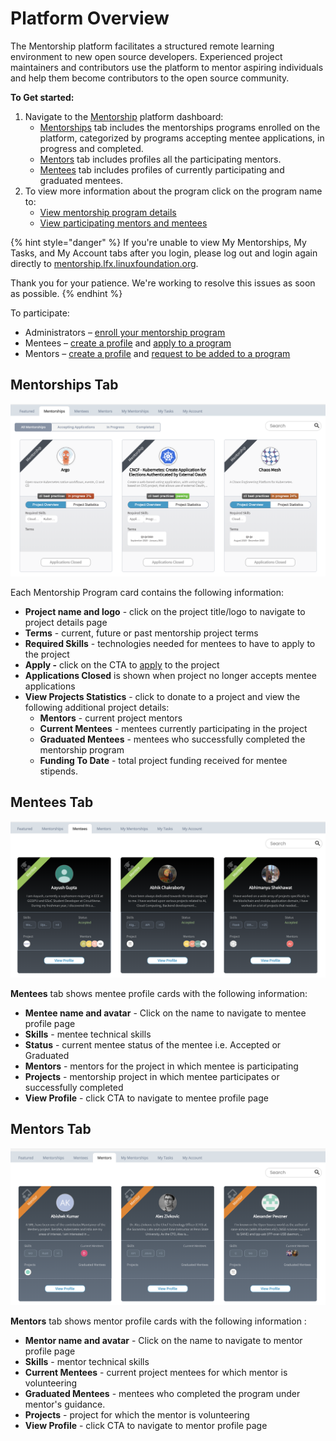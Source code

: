 # Platform Overview

The Mentorship platform facilitates a structured remote learning environment to new open source developers. Experienced project maintainers and contributors use the platform to mentor aspiring individuals and help them become contributors to the open source community.

**To Get started:**

1. Navigate to the [Mentorship](https://mentorship.lfx.linuxfoundation.org) platform dashboard:
   * [Mentorships](./#DashboardOverview-Projects) tab includes the mentorships programs enrolled on the platform, categorized by programs accepting mentee applications, in progress and completed.
   * [Mentors](./#DashboardOverview-Mentors) tab includes profiles all the participating mentors.
   * [Mentees](../mentees/) tab includes profiles of currently participating and graduated mentees.
2. To view more information about the program click on the program name to:
   * [View mentorship program details](view-projects-details.md)
   * [View participating mentors and mentees](view-a-mentor-or-mentee-profile.md)

{% hint style="danger" %}
If you're unable to view My Mentorships, My Tasks, and My Account tabs after you login, please log out and login again directly to [mentorship.lfx.linuxfoundation.org](https://mentorship.lfx.linuxfoundation.org).

Thank you for your patience. We're working to resolve this issues as soon as possible.&#x20;
{% endhint %}

To participate:

* Administrators – [enroll your mentorship program ](../administrators/enroll-your-program/)
* Mentees – [create a profile](../mentees/create-a-mentee-profile.md) and [apply to a program](../mentees/apply-to-a-project.md)
* Mentors – [create a profile](../mentors/create-a-mentor-profile/) and [request to be added to a program](../mentors/create-a-mentor-profile/request-to-be-added-to-a-program.md#apply-to-a-project)

## Mentorships Tab <a href="#dashboardoverview-projects" id="dashboardoverview-projects"></a>

![](<../../.gitbook/assets/Mentorships (1).png>)

Each Mentorship Program card contains the following information:

* **Project name and logo** - click on the project title/logo to navigate to project details page
* **Terms** - current, future or past mentorship project terms&#x20;
* **Required Skills** - technologies needed for mentees to have to apply to the project
* **Apply -** click on the CTA to [apply](../mentees/apply-to-a-project.md) to the project
* **Applications Closed** is shown when project no longer accepts mentee applications
* **View Projects Statistics** - click to donate to a project and view the following additional project details:
  * **Mentors** - current project mentors
  * **Current Mentees** - mentees currently participating in the project
  * **Graduated Mentees** - mentees who successfully completed the mentorship program
  * **Funding To Date** - total project funding received for mentee stipends.

## Mentees Tab <a href="#dashboardoverview-mentors" id="dashboardoverview-mentors"></a>

![](../../.gitbook/assets/Mentees.png)

**Mentees** tab shows mentee profile cards with the following information:&#x20;

* **Mentee name and avatar** - Click on the name to navigate to mentee profile page
* **Skills** - mentee technical skills&#x20;
* **Status** - current mentee status of the mentee i.e. Accepted or Graduated
* **Mentors** - mentors for the project in which mentee is participating&#x20;
* **Projects** - mentorship project in which mentee participates or successfully completed
* **View Profile** - click CTA to navigate to mentee profile page

## Mentors Tab <a href="#dashboardoverview-mentors" id="dashboardoverview-mentors"></a>

![](../../.gitbook/assets/Mentors.png)

**Mentors** tab shows mentor profile cards with the following information :

* **Mentor name and avatar** - Click on the name to navigate to mentor profile page
* **Skills** - mentor technical skills&#x20;
* **Current Mentees** - current project mentees for which mentor is volunteering&#x20;
* **Graduated Mentees** - mentees who completed the program under mentor's guidance.
* **Projects** - project for which the mentor is volunteering&#x20;
* **View Profile** - click CTA to navigate to mentor profile page
